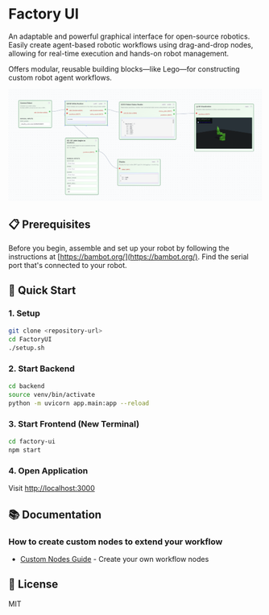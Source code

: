 # Factory UI

An adaptable and powerful graphical interface for open-source robotics. Easily create agent-based robotic workflows using drag-and-drop nodes, allowing for real-time execution and hands-on robot management.

Offers modular, reusable building blocks—like Lego—for constructing custom robot agent workflows.

![FactoryUI Screenshot](screenshot.png)

## 📋 Prerequisites

Before you begin, assemble and set up your robot by following the instructions at [https://bambot.org/](https://bambot.org/). Find the serial port that's connected to your robot.


## 🚀 Quick Start

### 1. Setup
```bash
git clone <repository-url>
cd FactoryUI
./setup.sh
```

### 2. Start Backend
```bash
cd backend
source venv/bin/activate
python -m uvicorn app.main:app --reload
```

### 3. Start Frontend (New Terminal)
```bash
cd factory-ui
npm start
```

### 4. Open Application
Visit [http://localhost:3000](http://localhost:3000)

## 📚 Documentation

### How to create custom nodes to extend your workflow
- [Custom Nodes Guide](backend/custom_nodes/README.md) - Create your own workflow nodes


## 📄 License

MIT